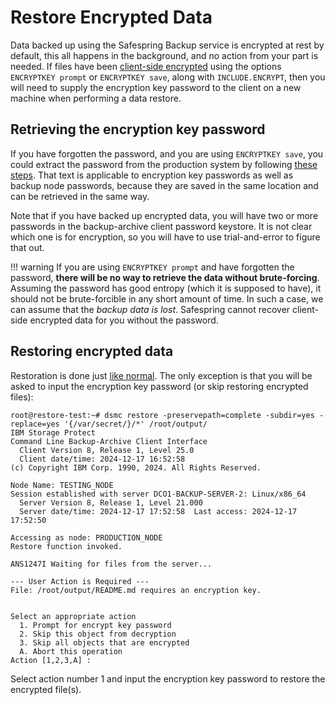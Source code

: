 Restore Encrypted Data
=======================

Data backed up using the Safespring Backup service is encrypted at rest by 
default, this all happens in the background, and no action from your part is 
needed. If files have been 
[client-side encrypted](../howto/encryption.md#ibm-client-encryption) using the 
options `ENCRYPTKEY prompt` or `ENCRYPTKEY save`, along with `INCLUDE.ENCRYPT`, 
then you will need to supply the encryption key password to the client on 
a new machine when performing a data restore.

Retrieving the encryption key password
---------------------------------------
If you have forgotten the password, and you are using `ENCRYPTKEY save`, you 
could extract the password from the production system by following 
[these steps](../howto/password.md#retrieving-the-current-password). That 
text is applicable to encryption key passwords as well as backup node passwords,
because they are saved in the same location and can be retrieved in the same 
way. 

Note that if you have backed up encrypted data, you will have two or more
passwords in the backup-archive client password keystore. It is not clear 
which one is for encryption, so you will have to use trial-and-error to figure 
that out.

!!! warning
     If you are using `ENCRYPTKEY prompt` and have forgotten the password, 
     **there will be no way to retrieve the data without brute-forcing**. 
     Assuming the password has good entropy (which it is supposed to have), 
     it should not be brute-forcible in any short amount of time. 
     In such a case, we can assume that the _backup data is lost_. 
     Safespring cannot recover client-side encrypted data for you without the 
     password.

Restoring encrypted data
--------------------------
Restoration is done just [like normal](basics.md).
The only exception is that you will be asked to input the encryption key 
password (or skip restoring encrypted files):

```
root@restore-test:~# dsmc restore -preservepath=complete -subdir=yes -replace=yes '{/var/secret/}/*' /root/output/
IBM Storage Protect
Command Line Backup-Archive Client Interface
  Client Version 8, Release 1, Level 25.0 
  Client date/time: 2024-12-17 16:52:58
(c) Copyright IBM Corp. 1990, 2024. All Rights Reserved. 

Node Name: TESTING_NODE
Session established with server DCO1-BACKUP-SERVER-2: Linux/x86_64
  Server Version 8, Release 1, Level 21.000
  Server date/time: 2024-12-17 17:52:58  Last access: 2024-12-17 17:52:50

Accessing as node: PRODUCTION_NODE
Restore function invoked.

ANS1247I Waiting for files from the server...

--- User Action is Required ---
File: /root/output/README.md requires an encryption key.


Select an appropriate action
  1. Prompt for encrypt key password
  2. Skip this object from decryption
  3. Skip all objects that are encrypted
  A. Abort this operation
Action [1,2,3,A] : 
```

Select action number 1 and input the encryption key password to restore 
the encrypted file(s).
